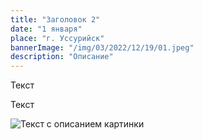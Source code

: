 ```yaml
---
title: "Заголовок 2"
date: "1 января"
place: "г. Уссурийск"
bannerImage: "/img/03/2022/12/19/01.jpeg"
description: "Описание"
---
```


Текст

Текст

<image src="/images/picture.jpg" alt="Текст с описанием картинки">
